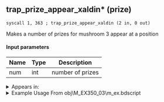 ## trap_prize_appear_xaldin* (prize)

`syscall 1, 363 ; trap_prize_appear_xaldin (2 in, 0 out)`

Makes a number of prizes for mushroom 3 appear at a position

#### Input parameters
| Name | Type | Description
|------|------|------------
| num   | int   | number of prizes




<details>
	<summary>Appears in:</summary>
| filename | Entity (obj)
|----------|-------------
| obj\M_EX350_03\m_ex.bdscript       | ((M) Mushroom 3 (EX))          

</details>

<details>
	<summary>Example Usage From obj\M_EX350_03\m_ex.bdscript</summary>
```
L440:
 jz L474
 pushFromFSp 0
 syscall 1, 147 ; trap_obj_pos (1 in, 1 out)
 memcpyToSp 16, 32
 pushFromPSp 32
 pushImm 1
 syscall 1, 363 ; trap_prize_appear_xaldin (2 in, 0 out)
 pushFromFSpVal 436
 pushImm 1
 sub 
 popToSpVal 436
 pushFromFSp 12
 pushImm 1
 sub 
 popToSp 12
 jmp L418
```
</details>

